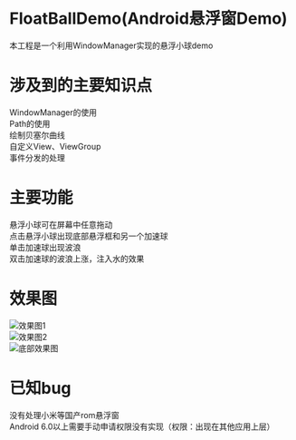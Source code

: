 # FloatBallDemo(Android悬浮窗Demo)
本工程是一个利用WindowManager实现的悬浮小球demo</br>
# 涉及到的主要知识点
WindowManager的使用</br>
Path的使用</br>
绘制贝塞尔曲线</br>
自定义View、ViewGroup</br>
事件分发的处理</br>

# 主要功能
悬浮小球可在屏幕中任意拖动</br>
点击悬浮小球出现底部悬浮框和另一个加速球</br>
单击加速球出现波浪</br>
双击加速球的波浪上涨，注入水的效果</br>

# 效果图
![效果图1](http://oler3nq5z.bkt.clouddn.com/Screenshot_2017-02-15-16-58-49_com.miui.home.png)</br>
![效果图2](http://oler3nq5z.bkt.clouddn.com/Screenshot_2017-02-15-16-59-00_com.miui.home.png)</br>
![底部效果图](http://oler3nq5z.bkt.clouddn.com/Screenshot_2017-02-15-16-59-00_com.miui.home.png)

# 已知bug
没有处理小米等国产rom悬浮窗</br>
Android 6.0以上需要手动申请权限没有实现（权限：出现在其他应用上层）</br>